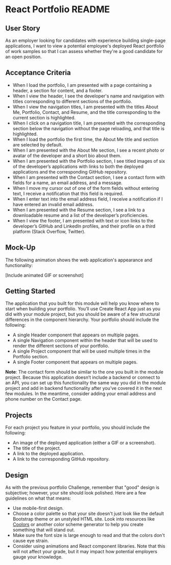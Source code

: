 # React Portfolio README

## User Story
As an employer looking for candidates with experience building single-page applications, I want to view a potential employee's deployed React portfolio of work samples so that I can assess whether they're a good candidate for an open position.

## Acceptance Criteria
- When I load the portfolio, I am presented with a page containing a header, a section for content, and a footer.
- When I view the header, I see the developer's name and navigation with titles corresponding to different sections of the portfolio.
- When I view the navigation titles, I am presented with the titles About Me, Portfolio, Contact, and Resume, and the title corresponding to the current section is highlighted.
- When I click on a navigation title, I am presented with the corresponding section below the navigation without the page reloading, and that title is highlighted.
- When I load the portfolio the first time, the About Me title and section are selected by default.
- When I am presented with the About Me section, I see a recent photo or avatar of the developer and a short bio about them.
- When I am presented with the Portfolio section, I see titled images of six of the developer’s applications with links to both the deployed applications and the corresponding GitHub repository.
- When I am presented with the Contact section, I see a contact form with fields for a name, an email address, and a message.
- When I move my cursor out of one of the form fields without entering text, I receive a notification that this field is required.
- When I enter text into the email address field, I receive a notification if I have entered an invalid email address.
- When I am presented with the Resume section, I see a link to a downloadable resume and a list of the developer’s proficiencies.
- When I view the footer, I am presented with text or icon links to the developer’s GitHub and LinkedIn profiles, and their profile on a third platform (Stack Overflow, Twitter).

## Mock-Up
The following animation shows the web application's appearance and functionality:

[Include animated GIF or screenshot]

## Getting Started
The application that you built for this module will help you know where to start when building your portfolio. You’ll use Create React App just as you did with your module project, but you should be aware of a few structural differences in the component hierarchy. Your portfolio should include the following:

- A single Header component that appears on multiple pages.
- A single Navigation component within the header that will be used to render the different sections of your portfolio.
- A single Project component that will be used multiple times in the Portfolio section.
- A single Footer component that appears on multiple pages.

**Note**: The contact form should be similar to the one you built in the module project. Because this application doesn’t include a backend or connect to an API, you can set up this functionality the same way you did in the module project and add in backend functionality after you’ve covered it in the next few modules. In the meantime, consider adding your email address and phone number on the Contact page.

## Projects
For each project you feature in your portfolio, you should include the following:

- An image of the deployed application (either a GIF or a screenshot).
- The title of the project.
- A link to the deployed application.
- A link to the corresponding GitHub repository.

## Design
As with the previous portfolio Challenge, remember that "good" design is subjective; however, your site should look polished. Here are a few guidelines on what that means:

- Use mobile-first design.
- Choose a color palette so that your site doesn't just look like the default Bootstrap theme or an unstyled HTML site. Look into resources like [Coolors](https://coolors.co/) or another color scheme generator to help you create something that will stand out.
- Make sure the font size is large enough to read and that the colors don't cause eye strain.
- Consider using animations and React component libraries. Note that this will not affect your grade, but it may impact how potential employers gauge your knowledge.
